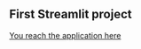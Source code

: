 ## First Streamlit project

[You reach the application here](https://share.streamlit.io/ozadamjp/streamlit-front-end/main.py)
